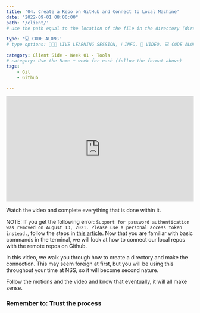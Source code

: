 ```yaml
---
title: '04. Create a Repo on GitHub and Connect to Local Machine'
date: "2022-09-01 08:00:00"
path: '/client/'
# use the path equal to the location of the file in the directory (directory structure)

type: '💻 CODE ALONG'
# type options: 👩🏽‍🏫 LIVE LEARNING SESSION, ℹ️ INFO, 🎥 VIDEO, 💻 CODE ALONG, 🥼LAB, ↩️ REVIEW/NOTES, 👥 GROUP LEARNING, 👷🏼‍♂️ GROUP PROJECT, 🧠 ASSESSMENT, 📝 ASSIGNMENT

category: Client Side - Week 01 - Tools
# category: Use the Name + week for each (follow the format above)
tags: 
    - Git
    - Github

---
```

<div style="padding:56.2% 0 0 0;position:relative;"><iframe src="https://player.vimeo.com/video/573654715?h=5fdb46486e&amp;badge=0&amp;autopause=0&amp;player_id=0&amp;app_id=58479" frameborder="0" allow="autoplay; fullscreen; picture-in-picture" allowfullscreen style="position:absolute;top:0;left:0;width:100%;height:100%;" title="Create a github repo and connect it to your local machine"></iframe></div><script src="https://player.vimeo.com/api/player.js"></script>

Watch the video and complete everything that is done within it.

NOTE: If you get the following error: `Support for password authentication was removed on August 13, 2021. Please use a personal access token instead.`, follow the steps in [this article](https://dev.to/raystatic/support-for-password-authentication-was-removed-on-august-13-2021-please-use-a-personal-access-token-instead-2p99).
Now that you are familiar with basic commands in the terminal, we will look at how to connect our local repos with the remote repos on Github.

In this video, we walk you through how to create a directory and make the connection. This may seem foreign at first, but you will be using this throughout your time at NSS, so it will become second nature.

Follow the motions and the video and know that eventually, it will all make sense.

### Remember to: Trust the process
